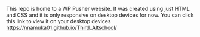 This repo is home to a WP Pusher website.
It was created using just HTML and CSS and it is only responsive on desktop devices for now.
You can click this link to view it on your desktop devices https://nnamuka01.github.io/Third_Altschool/
